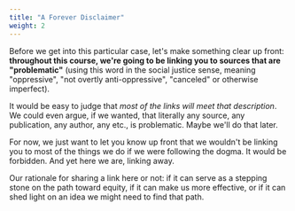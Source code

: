 ```yaml
---
title: "A Forever Disclaimer"
weight: 2
---
```


Before we get into this particular case, let's make something clear up front: **throughout this course, we're going to be linking you to sources that are "problematic"** (using this word in the social justice sense, meaning "oppressive", "not overtly anti-oppressive", "canceled" or otherwise imperfect).

It would be easy to judge that _most of the links will meet that description_. We could even argue, if we wanted, that literally any source, any publication, any author, any etc., is problematic. Maybe we'll do that later.

For now, we just want to let you know up front that we wouldn't be linking you to most of the things we do if we were following the dogma. It would be forbidden. And yet here we are, linking away.

Our rationale for sharing a link here or not: if it can serve as a stepping stone on the path toward equity, if it can make us more effective, or if it can shed light on an idea we might need to find that path.
